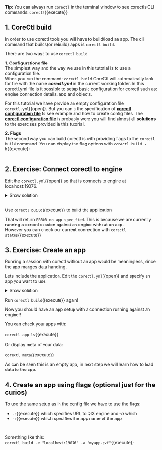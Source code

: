 **Tip:** You can always run `corectl` in the terminal window to see corectls CLI commands: 
`corectl`{{execute}}

## 1. CoreCtl build
In order to use corectl tools you will have to build/load an app. The cli command that builds(or rebuild) apps is `corectl build`. <br>


There are two ways to use `corectl build`:
<br>

**1. Configurations file**
<br>The simplest way and the way we use in this tutorial is to use a configuration file. <br>
When you run the command: `corectl build` CoreCtl will automatically look for file with the name ***corectl.yml*** in the current working folder. In this corectl.yml file is it possible to setup basic configuration for corectl such as: engine connection details, app and objects. <br>

For this tutorial we have provide an empty configuration file `corectl.yml`{{open}}. But you can a the specification of  [**corectl configuration file**](https://github.com/qlik-oss/corectl/blob/master/docs/corectl_config.md) to see example and how to create config files. The  [**corectl configuration file**](https://github.com/qlik-oss/corectl/blob/master/docs/corectl_config.md) is probably were you will find almost all **solutions** to the exercises provided in this tutorial. 
<br>


**2. Flags**
<br>The second way you can build corectl is with providing flags to the `corectl build` command. You can display the flag options with `corectl build -h`{{execute}}   
<br>



## 2. Exercise: Connect corectl to engine

Edit the `corectl.yml`{{open}} so that is connects to engine at localhost:19076. 

<details> <summary>Show solution</summary>
<p> 
<pre class="file" data-filename="corectl.yml" data-target="replace">engine: localhost:19076 # URL and port to running Qlik Associative Engine instance
</pre>
</p>
</details>  
<br>

 Use `corectl build`{{execute}} to build the application 
 <br>

 That will return `ERROR no app specified`. This is because we are currently running a corectl session against an engine without an app.
 <br>
However you can check our current connection with `corectl status`{{execute}} 

 ## 3. Exercise: Create an app

Running a session with corectl without an app would be meaningless, since the app manges data handling.  <br>

Lets include the application. Edit the `corectl.yml`{{open}} and specify an app you want to use.

 <details> <summary>Show solution</summary>
 <p> 
<pre class="file" data-target="clipboard">engine: localhost:19076 # URL and port to running Qlik Associative Engine instance
app: /myapp.qvf   # App name that the tool should open a session against.
</pre>
</p>
</details>

Run `corectl build`{{execute}} again!

Now you should have an app setup with a connection running against an engine!!
 <br>

You can check your apps with: <br> <br>
`corectl app ls`{{execute}}
<br>
<br>
Or display meta of your data: <br> <br>
`corectl meta`{{execute}}

As can be seen this is an empty app, in next step we will learn how to load data to the app.

## 4. Create an app using flags (optional just for the curios) 

To use the same setup as in the config file we have to use the flags:
* `-e`{{execute}} which specifies URL to QIX engine and *-a* which 
* `-a`{{execute}} which specifies the app name of the app
<br>

Something like this: <br>
`corectl build -e "localhost:19076" -a "myapp.qvf"`{{execute}}